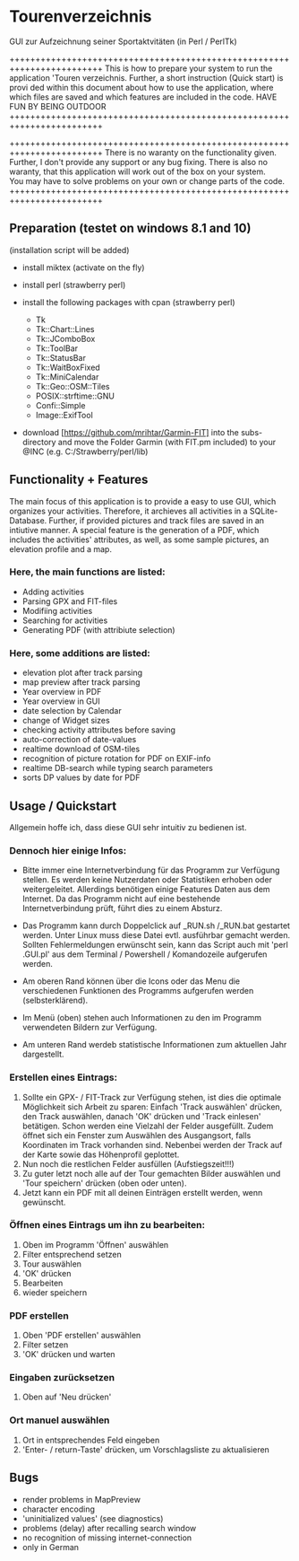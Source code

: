 # Tourenverzeichnis
GUI zur Aufzeichnung seiner Sportaktvitäten (in Perl / PerlTk)

++++++++++++++++++++++++++++++++++++++++++++++++++++++++++++++++++++++++
This is how to prepare your system to run the application 'Touren
verzeichnis. Further, a short instruction (Quick start) is provi
ded within this document about how to use the application, where
which files are saved and which features are included in the code.
 			HAVE FUN BY BEING OUTDOOR		     
++++++++++++++++++++++++++++++++++++++++++++++++++++++++++++++++++++++++

++++++++++++++++++++++++++++++++++++++++++++++++++++++++++++++++++++++++
There is no waranty on the functionality given. Further, I don't 
provide any support or any bug fixing. There is also no waranty,
that this application will work out of the box on your system.  
You may have to solve problems on your own or change parts of the
code.							    
++++++++++++++++++++++++++++++++++++++++++++++++++++++++++++++++++++++++

## Preparation (testet on windows 8.1 and 10)
(installation script will be added)

* install miktex (activate on the fly)

* install perl (strawberry perl)

* install the following packages with cpan (strawberry perl)
	- Tk
	- Tk::Chart::Lines
	- Tk::JComboBox
	- Tk::ToolBar
	- Tk::StatusBar
	- Tk::WaitBoxFixed
	- Tk::MiniCalendar
	- Tk::Geo::OSM::Tiles
	- POSIX::strftime::GNU
	- Confi::Simple
	- Image::ExifTool

* download [https://github.com/mrihtar/Garmin-FIT] into the subs-directory
and move the Folder Garmin (with FIT.pm included) to your @INC 
	(e.g. C:/Strawberry/perl/lib)

## Functionality + Features

The main focus of this application is to provide a easy to use 
GUI, which organizes your activities. Therefore, it archieves 
all activities in a SQLite-Database. Further, if provided 
pictures and track files are saved in an intiutive manner. A 
special feature is the generation of a PDF, which includes the 
activities' attributes, as well, as some sample pictures, an 
elevation profile and a map.

### Here, the main functions are listed:

* Adding activities
* Parsing GPX and FIT-files
* Modifiing activities
* Searching for activities
* Generating PDF (with attribiute selection)

### Here, some additions are listed:

* elevation plot after track parsing
* map preview after track parsing
* Year overview in PDF
* Year overview in GUI
* date selection by Calendar
* change of Widget sizes
* checking activity attributes before saving
* auto-correction of date-values
* realtime download of OSM-tiles
* recognition of picture rotation for PDF on EXIF-info
* realtime DB-search while typing search parameters
* sorts DP values by date for PDF

## Usage / Quickstart

Allgemein hoffe ich, dass diese GUI sehr intuitiv zu bedienen ist.

### Dennoch hier einige Infos:

* Bitte immer eine Internetverbindung für das Programm zur Verfügung
stellen. Es werden keine Nutzerdaten oder Statistiken erhoben oder
weitergeleitet. Allerdings benötigen einige Features Daten aus dem 
Internet. Da das Programm nicht auf eine bestehende Internetverbindung
prüft, führt dies zu einem Absturz.

* Das Programm kann durch Doppelclick auf _RUN.sh /_RUN.bat gestartet 
werden. Unter Linux muss diese Datei evtl. ausführbar gemacht werden.
Sollten Fehlermeldungen erwünscht sein, kann das Script auch mit
'perl .GUI.pl' aus dem Terminal / Powershell / Komandozeile aufgerufen
werden.
* Am oberen Rand können über die Icons oder das Menu die verschiedenen
Funktionen des Programms aufgerufen werden (selbsterklärend).
* Im Menü (oben) stehen auch Informationen zu den im Programm 
verwendeten Bildern zur Verfügung.
* Am unteren Rand werdeb statistische Informationen zum aktuellen Jahr
dargestellt.

### Erstellen eines Eintrags:

1. Sollte ein GPX- / FIT-Track zur Verfügung stehen, ist dies die 
optimale Möglichkeit sich Arbeit zu sparen: Einfach 'Track auswählen'
drücken, den Track auswählen, danach 'OK' drücken und 'Track einlesen'
betätigen. Schon werden eine Vielzahl der Felder ausgefüllt. Zudem
öffnet sich ein Fenster zum Auswählen des Ausgangsort, falls Koordinaten 
im Track vorhanden sind. Nebenbei werden der Track auf der Karte sowie
das Höhenprofil geplottet. 
2. Nun noch die restlichen Felder ausfüllen (Aufstiegszeit!!!)
3. Zu guter letzt noch alle auf der Tour gemachten Bilder auswählen und
'Tour speichern' drücken (oben oder unten).
4. Jetzt kann ein PDF mit all deinen Einträgen erstellt werden, wenn 
gewünscht.

### Öffnen eines Eintrags um ihn zu bearbeiten:

1. Oben im Programm 'Öffnen' auswählen
2. Filter entsprechend setzen
3. Tour auswählen
4. 'OK' drücken
5. Bearbeiten
6. wieder speichern

### PDF erstellen

1. Oben 'PDF erstellen' auswählen
2. Filter setzen
3. 'OK' drücken und warten

### Eingaben zurücksetzen

1. Oben auf 'Neu drücken'

### Ort manuel auswählen

1. Ort in entsprechendes Feld eingeben
2. 'Enter- / return-Taste' drücken, um Vorschlagsliste zu aktualisieren

## Bugs

* render problems in MapPreview
* character encoding
* 'uninitialized values' (see diagnostics)
* problems (delay) after recalling search window
* no recognition of missing internet-connection
* only in German
